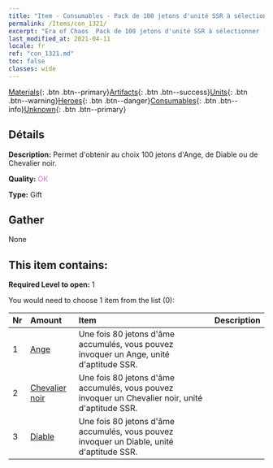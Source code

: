 ```yaml
---
title: "Item - Consumables - Pack de 100 jetons d'unité SSR à sélectionner (Ange, Diable, Chevalier noir)"
permalink: /Items/con_1321/
excerpt: "Era of Chaos  Pack de 100 jetons d'unité SSR à sélectionner (Ange, Diable, Chevalier noir)"
last_modified_at: 2021-04-11
locale: fr
ref: "con_1321.md"
toc: false
classes: wide
---
```

 [Materials](/fr/Items/){: .btn .btn--primary}[Artifacts](/fr/Items/Artifacts/){: .btn .btn--success}[Units](/fr/Items/Units/){: .btn .btn--warning}[Heroes](/fr/Items/Heroes/){: .btn .btn--danger}[Consumables](/fr/Items/Consumables/){: .btn .btn--info}[Unknown](/fr/Items/Unknown/){: .btn .btn--primary}

## Détails
 **Description:** Permet d'obtenir au choix 100 jetons d'Ange, de Diable ou de Chevalier noir.

 **Quality:** <span style="color: #DA70D6">OK</span>

 **Type:** Gift

## Gather

  None

## This item contains:

 **Required Level to open:** 1

 You would need to choose 1 item from the list (0):

  | Nr | Amount |     Item    | Description |
  |:---|:-------|:------------|:-----------:|
  | 1 | [Ange](/fr/Items/unt_196/) | Une fois 80 jetons d'âme accumulés, vous pouvez invoquer un Ange, unité d'aptitude SSR. | 
  | 2 | [Chevalier noir](/fr/Items/unt_213/) | Une fois 80 jetons d'âme accumulés, vous pouvez invoquer un Chevalier noir, unité d'aptitude SSR. | 
  | 3 | [Diable](/fr/Items/unt_232/) | Une fois 80 jetons d'âme accumulés, vous pouvez invoquer un Diable, unité d'aptitude SSR. | 
